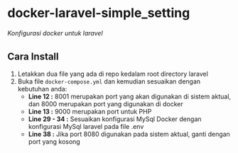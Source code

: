 # docker-laravel-simple_setting
###### Konfigurasi docker untuk laravel

## Cara Install
1. Letakkan dua file yang ada di repo kedalam root directory laravel
2. Buka file ```docker-compose.yml``` dan kemudian sesuaikan dengan kebutuhan anda:
   - **Line 12 :** 8001 merupakan port yang akan digunakan di sistem aktual, dan 8000 merupakan port yang digunakan di docker
   - **Line 13 :** 9000 merupakan port untuk PHP
   - **Line 29 - 34 :** Sesuaikan konfigurasi MySql Docker dengan konfigurasi MySql laravel pada file .env
   - **Line 38 :** Jika port 8080 digunakan pada sistem aktual, ganti dengan port yang kosong
